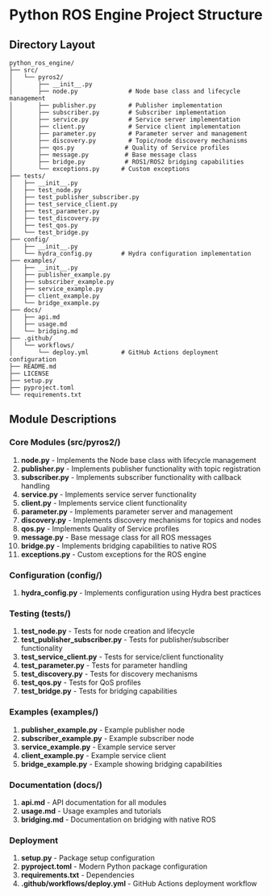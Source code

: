 # Python ROS Engine Project Structure

## Directory Layout
```
python_ros_engine/
├── src/
│   └── pyros2/
│       ├── __init__.py
│       ├── node.py              # Node base class and lifecycle management
│       ├── publisher.py         # Publisher implementation
│       ├── subscriber.py        # Subscriber implementation
│       ├── service.py           # Service server implementation
│       ├── client.py            # Service client implementation
│       ├── parameter.py         # Parameter server and management
│       ├── discovery.py         # Topic/node discovery mechanisms
│       ├── qos.py              # Quality of Service profiles
│       ├── message.py          # Base message class
│       ├── bridge.py           # ROS1/ROS2 bridging capabilities
│       └── exceptions.py      # Custom exceptions
├── tests/
│   ├── __init__.py
│   ├── test_node.py
│   ├── test_publisher_subscriber.py
│   ├── test_service_client.py
│   ├── test_parameter.py
│   ├── test_discovery.py
│   ├── test_qos.py
│   └── test_bridge.py
├── config/
│   ├── __init__.py
│   └── hydra_config.py        # Hydra configuration implementation
├── examples/
│   ├── __init__.py
│   ├── publisher_example.py
│   ├── subscriber_example.py
│   ├── service_example.py
│   ├── client_example.py
│   └── bridge_example.py
├── docs/
│   ├── api.md
│   ├── usage.md
│   └── bridging.md
├── .github/
│   └── workflows/
│       └── deploy.yml         # GitHub Actions deployment configuration
├── README.md
├── LICENSE
├── setup.py
├── pyproject.toml
└── requirements.txt
```

## Module Descriptions

### Core Modules (src/pyros2/)
1. **node.py** - Implements the Node base class with lifecycle management
2. **publisher.py** - Implements publisher functionality with topic registration
3. **subscriber.py** - Implements subscriber functionality with callback handling
4. **service.py** - Implements service server functionality
5. **client.py** - Implements service client functionality
6. **parameter.py** - Implements parameter server and management
7. **discovery.py** - Implements discovery mechanisms for topics and nodes
8. **qos.py** - Implements Quality of Service profiles
9. **message.py** - Base message class for all ROS messages
10. **bridge.py** - Implements bridging capabilities to native ROS
11. **exceptions.py** - Custom exceptions for the ROS engine

### Configuration (config/)
1. **hydra_config.py** - Implements configuration using Hydra best practices

### Testing (tests/)
1. **test_node.py** - Tests for node creation and lifecycle
2. **test_publisher_subscriber.py** - Tests for publisher/subscriber functionality
3. **test_service_client.py** - Tests for service/client functionality
4. **test_parameter.py** - Tests for parameter handling
5. **test_discovery.py** - Tests for discovery mechanisms
6. **test_qos.py** - Tests for QoS profiles
7. **test_bridge.py** - Tests for bridging capabilities

### Examples (examples/)
1. **publisher_example.py** - Example publisher node
2. **subscriber_example.py** - Example subscriber node
3. **service_example.py** - Example service server
4. **client_example.py** - Example service client
5. **bridge_example.py** - Example showing bridging capabilities

### Documentation (docs/)
1. **api.md** - API documentation for all modules
2. **usage.md** - Usage examples and tutorials
3. **bridging.md** - Documentation on bridging with native ROS

### Deployment
1. **setup.py** - Package setup configuration
2. **pyproject.toml** - Modern Python package configuration
3. **requirements.txt** - Dependencies
4. **.github/workflows/deploy.yml** - GitHub Actions deployment workflow